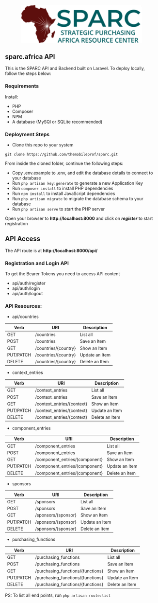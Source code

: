 <p align="center"><a href="https://laravel.com" target="_blank"><img src="https://github.com/themobileprof/sparc/blob/main/public/img/logo.png" width="400"></a></p>


## sparc.africa API

This is the SPARC API and Backend built on Laravel. To deploy locally, follow the steps below:

### Requirements
Install:
- PHP
- Composer
- NPM
- A database (MySQl or SQLite recommended)

### Deployment Steps

- Clone this repo to your system

```
git clone https://github.com/themobileprof/sparc.git
```

From inside the cloned folder, continue the following steps:
- Copy .env.example to .env, and edit the database details to connect to your database
- Run `php artisan key:generate` to generate a new Application Key
- Run `composer install` to install PHP dependencies
- Run `npm install` to install JavaScript dependencies
- Run `php artisan migrate` to migrate the database schema to your database
- Run `php artisan serve` to start the PHP server

Open your browser to **http://localhost:8000** and click on ***register*** to start registration

## API Access

The API route is at **http://localhost:8000/api/**
### Registration and Login API
To get the Bearer Tokens you need to access API content
- api/auth/register
- api/auth/login
- api/auth/logout

### API Resources:
- api/countries

Verb | URI | Description
---- | --- | ------
GET | /countries | List all
POST | /countries | Save an Item
GET | /countries/{country} | Show an Item
PUT/PATCH | /countries/{country} | Update an Item
DELETE | /countries/{country} | Delete an Item

- context_entries

Verb | URI | Description
---- | --- | ------
GET | /context_entries | List all
POST | /context_entries | Save an Item
GET | /context_entries/{context} | Show an Item
PUT/PATCH | /context_entries/{context} | Update an Item
DELETE | /context_entries/{context} | Delete an Item

- component_entries

Verb | URI | Description
---- | --- | ------
GET | /component_entries | List all
POST | /component_entries | Save an Item
GET | /component_entries/{component} | Show an Item
PUT/PATCH | /component_entries/{component} | Update an Item
DELETE | /component_entries/{component} | Delete an Item

- sponsors

Verb | URI | Description
---- | --- | ------
GET | /sponsors | List all
POST | /sponsors | Save an Item
GET | /sponsors/{sponsor} | Show an Item
PUT/PATCH | /sponsors/{sponsor} | Update an Item
DELETE | /sponsors/{sponsor} | Delete an Item

- purchasing_functions

Verb | URI | Description
---- | --- | ------
GET | /purchasing_functions | List all
POST | /purchasing_functions | Save an Item
GET | /purchasing_functions/{functions} | Show an Item
PUT/PATCH | /purchasing_functions/{functions} | Update an Item
DELETE | /purchasing_functions/{functions} | Delete an Item

PS: To list all end points, run `php artisan route:list`

